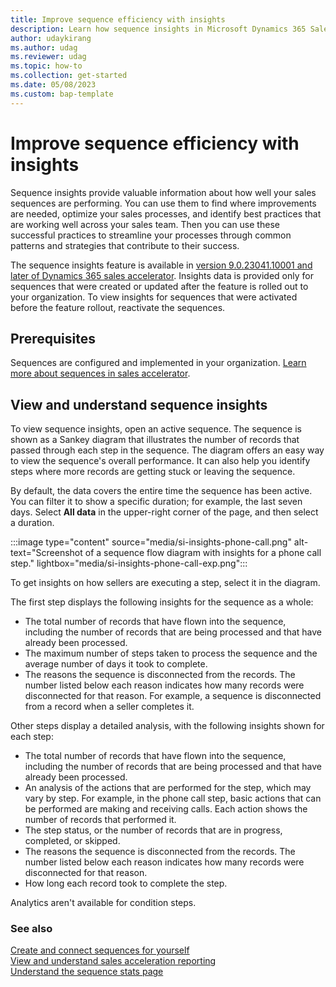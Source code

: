 ```yaml
---
title: Improve sequence efficiency with insights
description: Learn how sequence insights in Microsoft Dynamics 365 Sales provide valuable data on the performance of sequences and steps.
author: udaykirang
ms.author: udag
ms.reviewer: udag
ms.topic: how-to
ms.collection: get-started
ms.date: 05/08/2023
ms.custom: bap-template
---
```


# Improve sequence efficiency with insights

Sequence insights provide valuable information about how well your sales sequences are performing. You can use them to find where improvements are needed, optimize your sales processes, and identify best practices that are working well across your sales team. Then you can use these successful practices to streamline your processes through common patterns and strategies that contribute to their success.

The sequence insights feature is available in [version 9.0.23041.10001 and later of Dynamics 365 sales accelerator](/dynamics365/released-versions/dynamics365sales). Insights data is provided only for sequences that were created or updated after the feature is rolled out to your organization. To view insights for sequences that were activated before the feature rollout, reactivate the sequences.

## Prerequisites

Sequences are configured and implemented in your organization. [Learn more about sequences in sales accelerator](create-manage-sequences.md).

## View and understand sequence insights

To view sequence insights, open an active sequence. The sequence is shown as a Sankey diagram that illustrates the number of records that passed through each step in the sequence. The diagram offers an easy way to view the sequence's overall performance. It can also help you identify steps where more records are getting stuck or leaving the sequence.

By default, the data covers the entire time the sequence has been active. You can filter it to show a specific duration; for example, the last seven days. Select **All data** in the upper-right corner of the page, and then select a duration.

:::image type="content" source="media/si-insights-phone-call.png" alt-text="Screenshot of a sequence flow diagram with insights for a phone call step." lightbox="media/si-insights-phone-call-exp.png":::<!-- EDITOR'S NOTE: Please highlight "All data" in the screenshot IAW our [screenshot guidelines](/bacx/screenshots-for-bap?branch=main) -->

To get insights on how sellers are executing a step, select it in the diagram.

The first step displays the following insights for the sequence as a whole:

- The total number of records that have flown into the sequence, including the number of records that are being processed and that have already been processed.
- The maximum number of steps taken to process the sequence and the average number of days it took to complete.
- The reasons the sequence is disconnected from the records. The number listed below each reason indicates how many records were disconnected for that reason. For example, a sequence is disconnected from a record when a seller completes it.

Other steps display a detailed analysis, with the following insights shown for each step:

- The total number of records that have flown into the sequence, including the number of records that are being processed and that have already been processed.
- An analysis of the actions that are performed for the step, which may vary by step. For example, in the phone call step, basic actions that can be performed are making and receiving calls. Each action shows the number of records that performed it.
- The step status, or the number of records that are in progress, completed, or skipped.
- The reasons the sequence is disconnected from the records. The number listed below each reason indicates how many records were disconnected for that reason.
- How long each record took to complete the step.

Analytics aren't available for condition steps.

### See also

[Create and connect sequences for yourself](create-sequence-seller.md)  
[View and understand sales acceleration reporting](understand-sales-acceleration-reporting.md)  
[Understand the sequence stats page](understand-sequence-stats.md)
